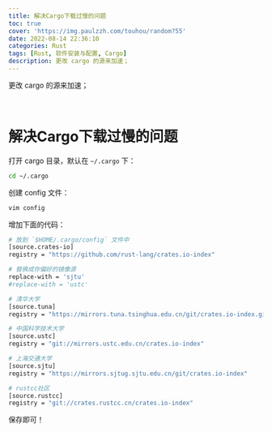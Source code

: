 ```yaml
---
title: 解决Cargo下载过慢的问题
toc: true
cover: 'https://img.paulzzh.com/touhou/random?55'
date: 2022-08-14 22:36:10
categories: Rust
tags: [Rust, 软件安装与配置, Cargo]
description: 更改 cargo 的源来加速；
---
```


更改 cargo 的源来加速；

<br/>

<!--more-->

# **解决Cargo下载过慢的问题**

打开 cargo 目录，默认在 `~/.cargo` 下：

```bash
cd ~/.cargo
```

创建 config 文件：

```bash
vim config
```

增加下面的代码：

```bash
# 放到 `$HOME/.cargo/config` 文件中
[source.crates-io]
registry = "https://github.com/rust-lang/crates.io-index"

# 替换成你偏好的镜像源
replace-with = 'sjtu'
#replace-with = 'ustc'

# 清华大学
[source.tuna]
registry = "https://mirrors.tuna.tsinghua.edu.cn/git/crates.io-index.git"

# 中国科学技术大学
[source.ustc]
registry = "git://mirrors.ustc.edu.cn/crates.io-index"

# 上海交通大学
[source.sjtu]
registry = "https://mirrors.sjtug.sjtu.edu.cn/git/crates.io-index"

# rustcc社区
[source.rustcc]
registry = "git://crates.rustcc.cn/crates.io-index"
```

保存即可！

<br/>
